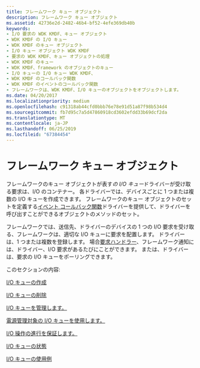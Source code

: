 ```yaml
---
title: フレームワーク キュー オブジェクト
description: フレームワーク キュー オブジェクト
ms.assetid: 42736e2d-2482-46b4-bf52-4efe369db40b
keywords:
- I/O 要求の WDK KMDF、キュー オブジェクト
- WDK KMDF の I/O キュー
- WDK KMDF のキュー オブジェクト
- I/O キュー オブジェクト WDK KMDF
- 要求の WDK KMDF、キュー オブジェクトの処理
- WDK KMDF のキュー
- WDK KMDF、framework のオブジェクトのキュー
- I/O キューの I/O キュー WDK KMDF、
- WDK KMDF のコールバック関数
- WDK KMDF のイベントのコールバック関数
- フレームワークは、WDK KMDF、I/O キューのオブジェクトをオブジェクトします。
ms.date: 04/20/2017
ms.localizationpriority: medium
ms.openlocfilehash: c91318ab44cfd0bbb76e78e91d51a87f98b534d4
ms.sourcegitcommit: fb7d95c7a5d47860918cd3602efdd33b69dcf2da
ms.translationtype: MT
ms.contentlocale: ja-JP
ms.lasthandoff: 06/25/2019
ms.locfileid: "67384454"
---
```

# <a name="framework-queue-objects"></a>フレームワーク キュー オブジェクト





フレームワークのキュー オブジェクトが表す*の I/O キュー*ドライバーが受け取る要求は、I/O のコンテナー。 各ドライバーでは、デバイスごとに 1 つまたは複数の I/O キューを作成できます。 フレームワークのキュー オブジェクトのセットを定義する[イベント コールバック関数](https://docs.microsoft.com/windows-hardware/drivers/ddi/content/wdfio/)ドライバーを提供して、ドライバーを呼び出すことができるオブジェクトのメソッドのセット。

フレームワークでは、送信先、ドライバーのデバイスの 1 つの I/O 要求を受け取る、フレームワークは、適切な I/O キューに要求を配置します。 ドライバーは、1 つまたは複数を登録します。 場合[要求ハンドラー](request-handlers.md)、フレームワーク通知には、ドライバー、I/O 要求があるたびにことができます。 または、ドライバーは、要求の I/O キューをポーリングできます。

このセクションの内容:

[I/O キューの作成](creating-i-o-queues.md)

[I/O キューの削除](deleting-i-o-queues.md)

[I/O キューを管理します。](managing-i-o-queues.md)

[電源管理対象の I/O キューを使用します。](using-power-managed-i-o-queues.md)

[I/O 操作の進行を保証します。](guaranteeing-forward-progress-of-i-o-operations.md)

[I/O キューの状態](i-o-queue-states.md)

[I/O キューの使用例](example-uses-of-i-o-queues.md)

 

 





